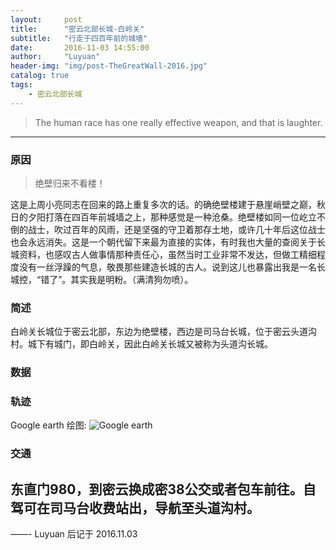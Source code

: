 ```yaml
---
layout:     post
title:      "密云北部长城-白岭关"
subtitle:   "行走于四百年前的城墙"
date:       2016-11-03 14:55:00
author:     "Luyuan"
header-img: "img/post-TheGreatWall-2016.jpg"
catalog: true
tags:
    - 密云北部长城
---
```


> The human race has one really effective weapon, and that is laughter.

---


### 原因
>绝壁归来不看楼！

这是上周小亮同志在回来的路上重复多次的话。的确绝壁楼建于悬崖峭壁之巅，秋日的夕阳打落在四百年前城墙之上，那种感觉是一种沧桑。绝壁楼如同一位屹立不倒的战士，吹过百年的风雨，还是坚强的守卫着那存土地，或许几十年后这位战士也会永远消失。这是一个朝代留下来最为直接的实体，有时我也大量的查阅关于长城资料，也感叹古人做事情那种责任心，虽然当时工业非常不发达，但做工精细程度没有一丝浮躁的气息，敬畏那些建造长城的古人。说到这儿也暴露出我是一名长城控，“错了”。其实我是明粉。（满清狗勿喷）。

### 简述
白岭关长城位于密云北部，东边为绝壁楼，西边是司马台长城，位于密云头道沟村。城下有城门，即白岭关，因此白岭关长城又被称为头道沟长城。

### 数据
### 轨迹
Google earth 绘图:
![Google earth](/img/posts/post-密云北部长城白岭关.jpeg)
### 交通
东直门980，到密云换成密38公交或者包车前往。自驾可在司马台收费站出，导航至头道沟村。
---

——- Luyuan 后记于 2016.11.03
